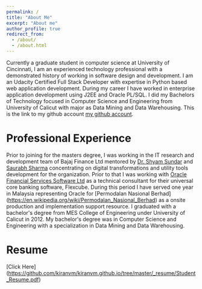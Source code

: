 ```yaml
---
permalink: /
title: "About Me"
excerpt: "About me"
author_profile: true
redirect_from: 
  - /about/
  - /about.html
---
```


Currently a graduate student in computer science at University of Cincinnati, I am an experienced technology professional with a demonstrated history of working in software design and development.
I am an Udacity Certified Full Stack Developer with expertise in Python based web application development. During my career I have worked in enterprise application development using J2EE and Oracle PL/SQL. I did my Bachelors of Technology focused in Computer Science and Engineering from University of Calicut with major as Data Mining and Data Warehousing. 
This is the link to my github account [my github account](https://github.com/kiranvm).

Professional Experience
======
Prior to joining for the masters degree, I was working in the IT research and development team of Bajaj Finance Ltd mentored by [Dr. Shyam Sundar](https://www.linkedin.com/in/bioenable/) and  [Saurabh Sharma](https://www.linkedin.com/in/saurabhsharma1010/) concentrating on digital transformations and utility tools development for the organization. Prior to that I was working with [Oracle Financial Services Software Ltd](https://www.oracle.com/industries/financial-services/index.html) as a technical consultant for their universal core banking software, Flexcube. During this period I have served one year in Malaysia representing Oracle for [Permodalan Nasional Berhad] (https://en.wikipedia.org/wiki/Permodalan_Nasional_Berhad) as a onsite production and implementation support resource. 
I graduated with a bachelor's degree from MES College of Engineering under University of Calicut in 2012. My bachelor's degree was in Computer Science and Engineering with a specialization in Data Mining and Data Warehousing. 

Resume
======
[Click Here] (https://github.com/kiranvm/kiranvm.github.io/tree/master/_resume/Student_Resume.pdf)

